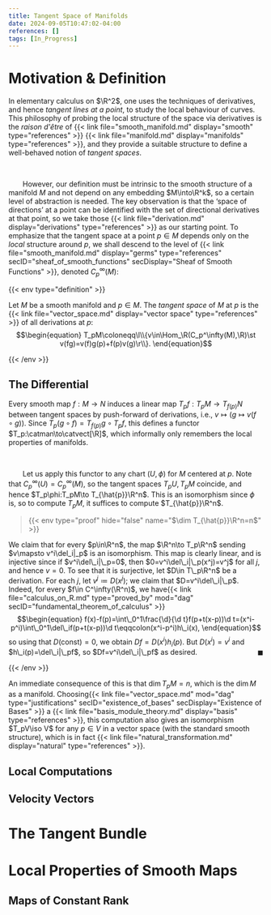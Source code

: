```yaml
---
title: Tangent Space of Manifolds
date: 2024-09-05T10:47:02-04:00
references: []
tags: [In_Progress]
---
```


# Motivation & Definition

In elementary calculus on $\R^2$, one uses the techniques of derivatives, and hence *tangent lines at a point*, to study the local behaviour of curves. This philosophy of probing the local structure of the space via derivatives is the *raison d'être* of {{< link file="smooth_manifold.md" display="smooth" type="references" >}} {{< link file="manifold.md" display="manifolds" type="references" >}}, and they provide a suitable structure to define a well-behaved notion of *tangent spaces*.

<br>

&emsp;&emsp;However, our definition must be intrinsic to the smooth structure of a manifold $M$ and not depend on any embedding $M\into\R^k$, so a certain level of abstraction is needed. The key observation is that the ‘space of directions’ at a point can be identified with the set of directional derivatives at that point, so we take those {{< link file="derivation.md" display="derivations" type="references" >}} as our starting point. To emphasize that the tangent space at a point $p\in M$ depends only on the *local* structure around $p$, we shall descend to the level of {{< link file="smooth_manifold.md" display="germs" type="references" secID="sheaf_of_smooth_functions" secDisplay="Sheaf of Smooth Functions" >}}, denoted $C^\infty_p(M)$:

{{< env type="definition" >}}

Let $M$ be a smooth manifold and $p\in M$. The *tangent space* of $M$ at $p$ is the {{< link file="vector_space.md" display="vector space" type="references" >}} of all derivations at $p$:
$$\begin{equation}
    T_pM\coloneqq\l\\{v\in\Hom_\R(C_p^\infty(M),\R)\st v(fg)=v(f)g(p)+f(p)v(g)\r\\}.
\end{equation}$$

{{< /env >}}

## The Differential

Every smooth map $f:M\to N$ induces a linear map $T_pf:T_pM\to T_{f(p)}N$ between tangent spaces by push-forward of derivations, i.e., $v\mapsto(g\mapsto v(f\circ g))$. Since $T_p(g\circ f)=T_{f(p)}g\circ T_pf$, this defines a functor $T_p:\catman\to\catvect[\R]$, which informally only remembers the local properties of manifolds.

<br>

&emsp;&emsp;Let us apply this functor to any chart $(U,\phi)$ for $M$ centered at $p$. Note that $C_p^\infty(U)=C_p^\infty(M)$, so the tangent spaces $T_pU,T_pM$ coincide, and hence $T_p\phi:T_pM\to T_{\hat{p}}\R^n$. This is an isomorphism since $\phi$ is, so to compute $T_pM$, it suffices to compute $T_{\hat{p}}\R^n$.

>{{< env type="proof" hide="false" name="$\dim T_{\hat{p}}\R^n=n$" >}}

We claim that for every $p\in\R^n$, the map $\R^n\to T_p\R^n$ sending $v\mapsto v^i\del_i|_p$ is an isomorphism. This map is clearly linear, and is injective since if $v^i\del\_i|\_p=0$, then $0=v^i\del\_i|\_p(x^j)=v^j$ for all $j$, and hence $v=0$. To see that it is surjective, let $D\in T\_p\R^n$ be a derivation. For each $j$, let $v^j\coloneqq D(x^j)$; we claim that $D=v^i\del\_i|\_p$. Indeed, for every $f\in C^\infty(\R^n)$, we have{{< link file="calculus_on_R.md" type="proved_by" mod="dag" secID="fundamental_theorem_of_calculus" >}}
$$\begin{equation}
    f(x)-f(p)=\int\_0^1\frac{\d}{\d t}f(p+t(x-p))\d t=(x^i-p^i)\int\_0^1\del\_if(p+t(x-p))\d t\eqqcolon(x^i-p^i)h\_i(x),
\end{equation}$$
so using that $D(\textrm{const})=0$, we obtain $Df=D(x^i)h_i(p)$. But $D(x^i)=v^i$ and $h\_i(p)=\del\_i|\_pf$, so $Df=v^i\del\_i|\_pf$ as desired.<span style="float:right;">$\blacksquare$</span>

{{< /env >}}

An immediate consequence of this is that $\dim T_pM=n$, which is the $\dim M$ as a manifold. Choosing{{< link file="vector_space.md" mod="dag" type="justifications" secID="existence_of_bases" secDisplay="Existence of Bases" >}} a {{< link file="basis_module_theory.md" display="basis" type="references" >}}, this computation also gives an isomorphism $T_pV\iso V$ for any $p\in V$ in a vector space (with the standard smooth structure), which is in fact {{< link file="natural_transformation.md" display="natural" type="references" >}}.

## Local Computations

## Velocity Vectors

# The Tangent Bundle

# Local Properties of Smooth Maps

## Maps of Constant Rank
